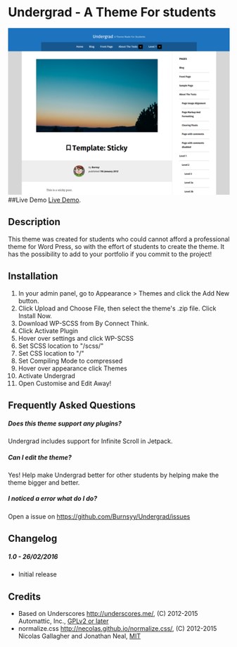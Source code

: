# Undergrad - A Theme For students
![screenshot](screenshot.png "screenshot")
##Live Demo
[Live Demo](http://undergrad.burnsy.me/).
## Description
This theme was created for students who could cannot afford a professional theme for Word Press, so with the effort of students to create the theme. It has the possibility to add to your portfolio if you commit to the project!
## Installation
1. In your admin panel, go to Appearance > Themes and click the Add New button.
2. Click Upload and Choose File, then select the theme's .zip file. Click Install Now.
3. Download WP-SCSS from By Connect Think.
4. Click Activate Plugin
5. Hover over settings and click WP-SCSS
6. Set SCSS location to "/scss/"
7. Set CSS location to "/"
8. Set Compiling Mode to compressed
9. Hover over appearance click Themes
10. Activate Undergrad
11. Open Customise and Edit Away!

## Frequently Asked Questions
##### Does this theme support any plugins?
Undergrad includes support for Infinite Scroll in Jetpack.
##### Can I edit the theme?
Yes! Help make Undergrad better for other students by helping make the theme bigger and better.
##### I noticed a error what do I do?
Open a issue on https://github.com/Burnsyy/Undergrad/issues
## Changelog
##### 1.0 - 26/02/2016
* Initial release

## Credits
* Based on Underscores http://underscores.me/, (C) 2012-2015 Automattic, Inc., [GPLv2 or later](https://www.gnu.org/licenses/gpl-2.0.html)
* normalize.css http://necolas.github.io/normalize.css/, (C) 2012-2015 Nicolas Gallagher and Jonathan Neal, [MIT](http://opensource.org/licenses/MIT)
